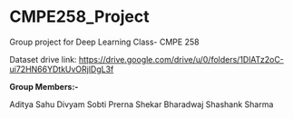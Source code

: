 # CMPE258_Project
Group project for Deep Learning Class- CMPE 258

Dataset drive link: https://drive.google.com/drive/u/0/folders/1DlATz2oC-ui72HN66YDtkUvORjlDgL3f

**Group Members:-**

Aditya Sahu
Divyam Sobti
Prerna Shekar Bharadwaj
Shashank Sharma
